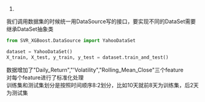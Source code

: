 1.
我们调用数据集的时候统一用DataSource写的接口，要实现不同的DataSet需要继承DataSet抽象类

```python
from SVR_XGBoost.DataSource import YahooDataSet

dataset = YahooDataSet()
X_train, X_test, y_train, y_test = dataset.train_and_test()
```
数据增加了"Daily_Return","'Volatility","Rolling_Mean_Close"三个feature  
对每个feature进行了标准化处理  
训练集和测试集划分是按照时间顺序8:2划分，比如10天就前8天为训练集，后2天为测试集
